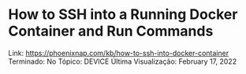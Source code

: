 # How to SSH into a Running Docker Container and Run Commands

Link: https://phoenixnap.com/kb/how-to-ssh-into-docker-container
Terminado: No
Tópico: DEVICE
Última Visualização: February 17, 2022